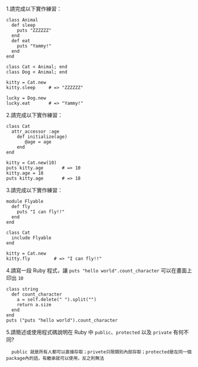 1.請完成以下實作練習：

```
class Animal
  def sleep
    puts "ZZZZZZ"
  end
  def eat
    puts "Yammy!"
  end
end

class Cat < Animal; end
class Dog < Animal; end

kitty = Cat.new
kitty.sleep     # => "ZZZZZZ"

lucky = Dog.new
lucky.eat       # => "Yammy!"
```

2.請完成以下實作練習：

```
class Cat
  attr_accessor :age 
   	def initialize(age)
       @age = age
    end
end

kitty = Cat.new(10)
puts kitty.age       # => 10
kitty.age = 18
puts kitty.age       # => 18
```

3.請完成以下實作練習：

```
module Flyable
  def fly
    puts "I can fly!!"
  end
end

class Cat
  include Flyable
end

kitty = Cat.new
kitty.fly         # => "I can fly!!"
```

4.請寫一段 Ruby 程式，讓 `puts "hello world".count_character` 可以在畫面上印出 `10`
```
class string
  def count_character
    a = self.delete(" ").split("")
    return a.size
  end
end
puts ("puts "hello world").count_character
```

5.請簡述或使用程式碼說明在 Ruby 中 `public`、`protected` 以及 `private` 有何不同?
```
  public 就是所有人都可以直接存取；privete只限類別內部存取；protected是在同一個package內的話，有繼承就可以使用，反之則無法
```
